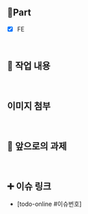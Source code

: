## 🔘Part

- [x] FE

  <br/>

## 🔎 작업 내용

  <br/>

## 이미지 첨부

<br/>

## 🔧 앞으로의 과제


  <br/>

## ➕ 이슈 링크

- [todo-online #이슈번호]

<br/>
